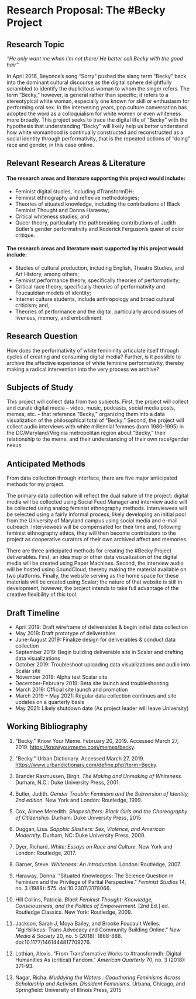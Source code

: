 # Research Proposal: The #Becky Project

## Research Topic

*“He only want me when I’m not there/ He better call Becky with the good hair”*

In April 2016, Beyonce’s song “Sorry” pushed the slang term “Becky” back into the dominant cultural discourse as the digital sphere delightfully scrambled to identify the duplicitous woman to whom the singer refers. The term “Becky,” however, is general rather than specific; it refers to a stereotypical white woman, especially one known for skill or enthusiasm for performing oral sex. In the intervening years, pop culture conversation has adopted the word as a colloquialism for white women or even whiteness more broadly. This project seeks to trace the digital life of “Becky” with the hypothesis that understanding “Becky” will likely help us better understand how white womanhood is continually constructed and reconstructed as a social identity through performativity, that is the repeated actions of “doing” race and gender, in this case online.

## Relevant Research Areas & Literature

#### The research areas and literature supporting this project would include:
* Feminist digital studies, including #TransformDH;
* Feminist ethnography and reflexive methodologies;
* Theories of situated knowledge, including the contributions of Black Feminist Thought and Donna Haraway;
* Critical whiteness studies; and
* Queer theory, particularly the pathbreaking contributions of Judith Butler’s gender performativity and Roderick Ferguson’s queer of color critique.

#### The research areas and literature most supported by this project would include:
* Studies of cultural production, including English, Theatre Studies, and Art History, among others;
* Feminist performance theory, specifically theories of performativity;
* Critical race theory, specifically theories of performativity and Foucauldian models of identity;
* Internet culture students, include anthropology and broad cultural criticism; and,
* Theories of performance and the digital, particularly around issues of liveness, memory, and embodiment.

## Research Question

How does the performativity of white femininity articulate itself through cycles of creating and consuming digital media? Further, is it possible to archive the affective experience of white feminine performativity, thereby making a radical intervention into the very process we archive?

## Subjects of Study

This project will collect data from two subjects. First, the project will collect and curate digital media – video, music, podcasts, social media posts, memes, etc. – that reference “Becky,” organizing them into a data visualization of the philosophical total of “Becky.” Second, the project will collect audio interviews with white millennial femmes (born 1980-1995) in the DC/Maryland/Virginia metropolitan region about “Becky,” their relationship to the meme, and their understanding of their own race/gender nexus.

## Anticipated Methods

From data collection through interface, there are five major anticipated methods for my project.

The primary data collection will reflect the dual nature of the project: digital media will be collected using Social Feed Manager and interview audio will be collected using analog feminist ethnography methods. Interviewees will be selected using a fairly informal process, likely developing an initial pool from the University of Maryland campus using social media and e-mail outreach. Interviewees will be compensated for their time and, following feminist ethnography ethics, they will then become contributors to the project as cooperative curators of their own archived affect and memories.

There are three anticipated methods for creating the #Becky Project deliverables. First, an idea map or other data visualization of the digital media will be created using Paper Machines. Second, the interview audio will be hosted using SoundCloud, thereby making the material available on two platforms. Finally, the website serving as the home space for these materials will be created using Scalar; the nature of that website is still in development; however, the project intends to take full advantage of the creative flexibility of this tool.

## Draft Timeline

* April 2019: Draft wireframe of deliverables & begin initial data collection
* May 2019: Draft prototype of deliverables
* June-August 2019: Finalize design for deliverables & conduct data collection
* September 2019: Begin building deliverable site in Scalar and drafting data visualizations
* October 2019: Troubleshoot uploading data visualizations and audio into Scalar site
* November 2019: Alpha test Scalar site
* December-February 2019: Beta site launch and troubleshooting
* March 2019: Official site launch and promotion
* March 2019 – May 2021: Regular data collection continues and site updates on a quarterly basis
* May 2021: Likely shutdown date (As project leader will leave University)

## Working Bibliography
1. "Becky." Know Your Meme. February 20, 2019. Accessed March 27, 2019. https://knowyourmeme.com/memes/becky.

2. "Becky." Urban Dictionary. Accessed March 27, 2019. https://www.urbandictionary.com/define.php?term=Becky.

3. Brander Rasmussen, Birgit. *The Making and Unmaking of Whiteness.* Durham, N.C.: Duke University Press, 2001.

4. Butler, Judith. *Gender Trouble: Feminism and the Subversion of Identity, 2nd edition.* New York and London: Routledge, 1999.

5. Cox, Aimee Meredith. *Shapeshifters: Black Girls and the Choreography of Citizenship.* Durham: Duke University Press, 2015

6. Duggan, Lisa. *Sapphic Slashers: Sex, Violence, and American Modernity.* Durham, NC: Duke University Press, 2000.

7. Dyer, Richard. *White: Essays on Race and Culture.* New York and London: Routledge, 2017.

8. Garner, Steve. *Whiteness: An Introduction.* London: Routledge, 2007.

9. Haraway, Donna. "Situated Knowledges: The Science Question in Feminism and the Privilege of Partial Perspective." *Feminist Studies* 14, no. 3 (1988): 575. doi:10.2307/3178066.

10. Hill Collins, Patricia. *Black Feminist Thought: Knowledge, Consciousness, and the Politics of Empowerment.* [2nd Ed.] ed. Routledge Classics. New York: Routledge, 2009.

11. Jackson, Sarah J, Moya Bailey, and Brooke Foucault Welles. "#girlslikeus: Trans Advocacy and Community Building Online." *New Media & Society* 20, no. 5 (2018): 1868-888. doi:10.1177/1461444817709276.

12. Lothian, Alexis. "From Transformative Works to #transformdh: Digital Humanities As (critical) Fandom." *American Quarterly* 70, no. 3 (2018): 371-93.

13. Nagar, Richa. *Muddying the Waters : Coauthoring Feminisms Across Scholarship and Activism. Dissident Feminisms.* Urbana, Chicago, and Springfield: University of Illinois Press, 2015
